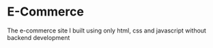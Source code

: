 # E-Commerce
The e-commerce site I built using only html, css and javascript without backend development
